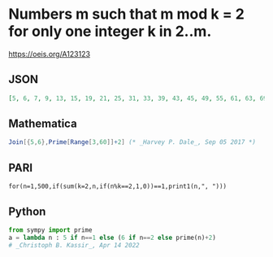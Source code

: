 # Numbers m such that m mod k \= 2 for only one integer k in 2\.\.m\.
https://oeis.org/A123123
## JSON
```JSON
[5, 6, 7, 9, 13, 15, 19, 21, 25, 31, 33, 39, 43, 45, 49, 55, 61, 63, 69, 73, 75, 81, 85, 91, 99, 103, 105, 109, 111, 115, 129, 133, 139, 141, 151, 153, 159, 165, 169, 175, 181, 183, 193, 195, 199, 201, 213, 225, 229, 231, 235, 241, 243, 253, 259, 265, 271, 273, 279]
```
## Mathematica
```Mathematica
Join[{5,6},Prime[Range[3,60]]+2] (* _Harvey P. Dale_, Sep 05 2017 *)
```
## PARI
```PARI
for(n=1,500,if(sum(k=2,n,if(n%k==2,1,0))==1,print1(n,", ")))
```
## Python
```Python
from sympy import prime
a = lambda n : 5 if n==1 else (6 if n==2 else prime(n)+2)
# _Christoph B. Kassir_, Apr 14 2022
```
